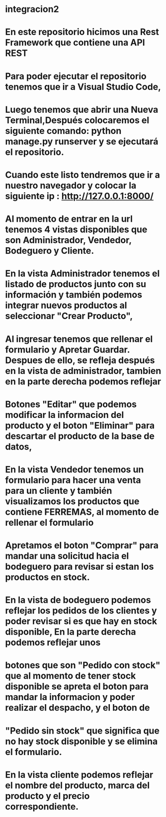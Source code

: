 # integracion2

# En este repositorio hicimos una Rest Framework que contiene una API REST
# Para poder ejecutar el repositorio tenemos que ir a Visual Studio Code,
# Luego tenemos que abrir una Nueva Terminal,Después colocaremos el siguiente comando: python manage.py runserver y se ejecutará el repositorio.
# Cuando este listo tendremos que ir a nuestro navegador y colocar la siguiente ip : http://127.0.0.1:8000/
# Al momento de entrar en la url tenemos 4 vistas disponibles que son Administrador, Vendedor, Bodeguero y Cliente.
# En la vista Administrador tenemos el listado de productos junto con su información y también podemos integrar nuevos productos al seleccionar "Crear Producto",
# Al ingresar tenemos que rellenar el formulario y Apretar Guardar. Despues de ello, se refleja después en la vista de administrador, tambien en la parte derecha podemos reflejar
# Botones "Editar" que podemos modificar la informacion del producto y el boton "Eliminar" para descartar el producto de la base de datos,
# En la vista Vendedor tenemos un formulario para hacer una venta para un cliente y también visualizamos los productos que contiene FERREMAS, al momento de rellenar el formulario
# Apretamos el boton "Comprar" para mandar una solicitud hacia el bodeguero para revisar si estan los productos en stock. 
# En la vista de bodeguero podemos reflejar los pedidos de los clientes y poder revisar si es que hay en stock disponible, En la parte derecha podemos reflejar unos
# botones que son "Pedido con stock" que al momento de tener stock disponible se apreta el boton para mandar la informacion y poder realizar el despacho, y el boton de
# "Pedido sin stock" que significa que no hay stock disponible y se elimina el formulario. 
# En la vista cliente podemos reflejar el nombre del producto, marca del producto y el precio correspondiente.
